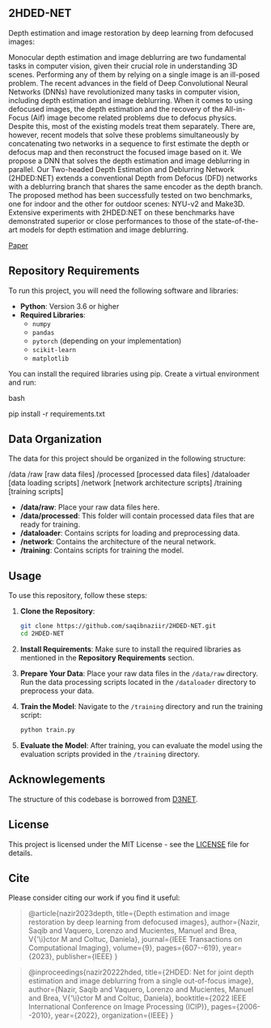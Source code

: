 ## **2HDED-NET** 
Depth estimation and image restoration by deep learning from defocused images:

Monocular depth estimation and image deblurring are two fundamental tasks in computer vision, given their crucial role in understanding 3D scenes. Performing any of them by relying on a single image is an ill-posed problem. The recent advances in the field of Deep Convolutional Neural Networks (DNNs) have revolutionized many tasks in computer vision, including depth estimation and image deblurring. When it comes to using defocused images, the depth estimation and the recovery of the All-in-Focus (Aif) image become related problems due to defocus physics. Despite this, most of the existing models treat them separately. There are, however, recent models that solve these problems simultaneously by concatenating two networks in a sequence to first estimate the depth or defocus map and then reconstruct the focused image based on it. We propose a DNN that solves the depth estimation and image deblurring in parallel. Our Two-headed Depth Estimation and Deblurring Network (2HDED:NET) extends a conventional Depth from Defocus (DFD) networks with a deblurring branch that shares the same encoder as the depth branch. The proposed method has been successfully tested on two benchmarks, one for indoor and the other for outdoor scenes: NYU-v2 and Make3D. Extensive experiments with 2HDED:NET on these benchmarks have demonstrated superior or close performances to those of the state-of-the-art models for depth estimation and image deblurring.

[Paper](https://ieeexplore.ieee.org/abstract/document/10158786)


## Repository Requirements

To run this project, you will need the following software and libraries:

- **Python**: Version 3.6 or higher
- **Required Libraries**:
  - `numpy`
  - `pandas`
  - `pytorch` (depending on your implementation)
  - `scikit-learn`
  - `matplotlib`
  
You can install the required libraries using pip. Create a virtual environment and run:

bash

pip install -r requirements.txt

## Data Organization

The data for this project should be organized in the following structure:

/data
/raw
      [raw data files]
/processed
      [processed data files]
/dataloader
      [data loading scripts]
/network
      [network architecture scripts]
/training
      [training scripts]


- **/data/raw**: Place your raw data files here.
- **/data/processed**: This folder will contain processed data files that are ready for training.
- **/dataloader**: Contains scripts for loading and preprocessing data.
- **/network**: Contains the architecture of the neural network.
- **/training**: Contains scripts for training the model.

## Usage
To use this repository, follow these steps:

1. **Clone the Repository**:
   ```bash
   git clone https://github.com/saqibnaziir/2HDED-NET.git
   cd 2HDED-NET
   ```

2. **Install Requirements**:
   Make sure to install the required libraries as mentioned in the **Repository Requirements** section.

3. **Prepare Your Data**:
   Place your raw data files in the `/data/raw` directory. Run the data processing scripts located in the `/dataloader` directory to preprocess your data.

4. **Train the Model**:
   Navigate to the `/training` directory and run the training script:
   ```bash
   python train.py
   ```

5. **Evaluate the Model**:
   After training, you can evaluate the model using the evaluation scripts provided in the `/training` directory.

## Acknowlegements

The structure of this codebase is borrowed from [D3NET](https://github.com/marcelampc/d3net_depth_estimation).


## License
This project is licensed under the MIT License - see the [LICENSE](LICENSE) file for details.


## Cite

Please consider citing our work if you find it useful:

> @article{nazir2023depth,
  title={Depth estimation and image restoration by deep learning from defocused images},
  author={Nazir, Saqib and Vaquero, Lorenzo and Mucientes, Manuel and Brea, V{\'\i}ctor M and Coltuc, Daniela},
  journal={IEEE Transactions on Computational Imaging},
  volume={9},
  pages={607--619},
  year={2023},
  publisher={IEEE}
}




> @inproceedings{nazir20222hded,
  title={2HDED: Net for joint depth estimation and image deblurring from a single out-of-focus image},
  author={Nazir, Saqib and Vaquero, Lorenzo and Mucientes, Manuel and Brea, V{\'\i}ctor M and Coltuc, Daniela},
  booktitle={2022 IEEE International Conference on Image Processing (ICIP)},
  pages={2006--2010},
  year={2022},
  organization={IEEE}
}
